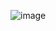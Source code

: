 ![image](https://user-images.githubusercontent.com/22024308/119210218-14414b80-bae6-11eb-9aba-103ac0e64f8d.png)
